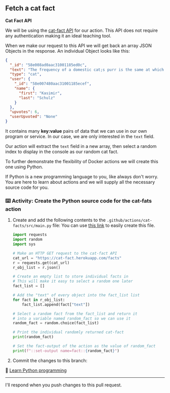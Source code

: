 ## Fetch a cat fact

**Cat Fact API**

We will be using the [cat-fact API](https://cat-fact.herokuapp.com/facts) for our action. This API does not require any authentication making it an ideal teaching tool.

When we make our request to this API we will get back an array JSON Objects in the response. An individual Object looks like this:

```json
{
  "_id": "58e008ad0aac31001185ed0c",
  "text": "The frequency of a domestic cat;s purr is the same at which muscles and bones repair themselves.",
  "type": "cat",
  "user": {
    "_id": "58e007480aac31001185ecef",
    "name": {
      "first": "Kasimir",
      "last": "Schulz"
    }
  },
  "upvotes": 6,
  "userUpvoted": "None"
}
```

It contains many **key:value** pairs of data that we can use in our own program or service. In our case, we are only interested in the `text` field.

Our action will extract the `text` field in a new array, then select a random index to display in the console as our random cat fact.

To further demonstrate the flexibility of Docker actions we will create this one using Python.

If Python is a new programming language to you, like always don't worry. You are here to learn about actions and we will supply all the necessary source code for you.

### :keyboard: Activity: Create the Python source code for the cat-fats action

1. Create and add the following contents to the `.github/actions/cat-facts/src/main.py` file:
   You can use [this link]({{quicklink}}) to easily create this file.

   ```python
   import requests
   import random
   import sys

   # Make an HTTP GET request to the cat-fact API
   cat_url = "https://cat-fact.herokuapp.com/facts"
   r = requests.get(cat_url)
   r_obj_list = r.json()

   # Create an empty list to store individual facts in
   # This will make it easy to select a random one later
   fact_list = []

   # Add the "text" of every object into the fact_list list
   for fact in r_obj_list:
       fact_list.append(fact["text"])

   # Select a random fact from the fact_list and return it
   # into a variable named random_fact so we can use it
   random_fact = random.choice(fact_list)

   # Print the individual randomly returned cat-fact
   print(random_fact)

   # Set the fact-output of the action as the value of random_fact
   print(f"::set-output name=fact::{random_fact}")
   ```

1. Commit the changes to this branch:

📖 [Learn Python programming](https://www.learnpython.org/)

---

I'll respond when you push changes to this pull request.
